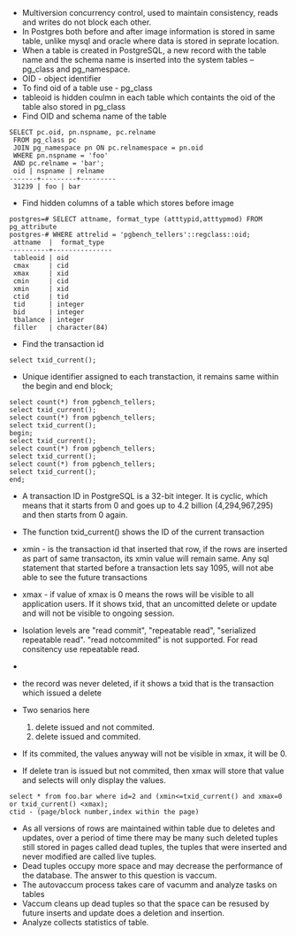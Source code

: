 - Multiversion concurrency control, used to maintain consistency, reads and writes do not block each other.
- In Postgres both before and after image information is stored in same table, unlike mysql and oracle where data is stored in seprate location.
- When a table is created in PostgreSQL, a new record with the table name and the schema name is inserted into the system tables – pg_class and pg_namespace.
- OID - object identifier 
- To find oid of a table use - pg_class
- tableoid is hidden coulmn in each table which containts the oid of the table also stored in pg_class
- Find OID and schema name of the table
```
SELECT pc.oid, pn.nspname, pc.relname
 FROM pg_class pc
 JOIN pg_namespace pn ON pc.relnamespace = pn.oid
 WHERE pn.nspname = 'foo'
 AND pc.relname = 'bar';
 oid | nspname | relname
-------+---------+---------
 31239 | foo | bar
 ```
- Find hidden columns of a table which stores before image
```
postgres=# SELECT attname, format_type (atttypid,atttypmod) FROM pg_attribute
postgres-# WHERE attrelid = 'pgbench_tellers'::regclass::oid;
 attname  |  format_type
----------+---------------
 tableoid | oid
 cmax     | cid
 xmax     | xid
 cmin     | cid
 xmin     | xid
 ctid     | tid
 tid      | integer
 bid      | integer
 tbalance | integer
 filler   | character(84)
```
- Find the transaction id
```
select txid_current();
```
- Unique identifier assigned to each transtaction, it remains same within the begin and end block;
```
select count(*) from pgbench_tellers;
select txid_current();
select count(*) from pgbench_tellers;
select txid_current();
begin;
select txid_current();
select count(*) from pgbench_tellers;
select txid_current();
select count(*) from pgbench_tellers;
select txid_current();
end;
```
- A transaction ID in PostgreSQL is a 32-bit integer. It is cyclic, which means that it
  starts from 0 and goes up to 4.2 billion (4,294,967,295) and then starts from 0 again.
- The function txid_current() shows the ID of the current transaction
- xmin - is the transaction id that inserted that row, if the rows are inserted as part of same transacton, its xmin value will remain same.
  Any sql statement that started before a transaction lets say 1095, will not abe able to see the future transactions
- xmax - if value of xmax is 0 means the rows will be visible to all application users. If it shows txid, that an uncomitted delete or update and will not be visible to ongoing session.
- Isolation levels are "read commit", "repeatable read", "serialized repeatable read".
 "read notcommited" is not supported.
  For read consitency use repeatable read.
-
- the record was never deleted, if it shows a txid that is the transaction which issued a delete

- Two senarios here 
  1) delete issued and not commited.
  2) delete issued and commited.
- If its commited, the values anyway will not be visible in xmax, it will be 0.
- If delete tran is issued but not commited, then xmax will store that value and selects will only display the values.
```
select * from foo.bar where id=2 and (xmin<=txid_current() and xmax=0 or txid_current() <xmax);
ctid - (page/block number,index within the page)
```
- As all versions of rows are maintained within table due to deletes and updates,
  over a period of time there may be many such deleted tuples still stored in pages
  called dead tuples, the tuples that were inserted and never modified are called live tuples.
- Dead tuples occupy more space and may decrease the performance of the database. The answer to this question is vaccum.
- The autovaccum process takes care of vacumm and analyze tasks on tables 
- Vaccum cleans up dead tuples so that the space can be resused by future inserts and update does a deletion and insertion.
- Analyze collects statistics of table.






